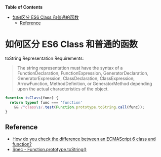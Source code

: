 <!-- START doctoc generated TOC please keep comment here to allow auto update -->
<!-- DON'T EDIT THIS SECTION, INSTEAD RE-RUN doctoc TO UPDATE -->
**Table of Contents**  

- [如何区分 ES6 Class 和普通的函数](#%E5%A6%82%E4%BD%95%E5%8C%BA%E5%88%86-es6-class-%E5%92%8C%E6%99%AE%E9%80%9A%E7%9A%84%E5%87%BD%E6%95%B0)
  - [Reference](#reference)

<!-- END doctoc generated TOC please keep comment here to allow auto update -->

# 如何区分 ES6 Class 和普通的函数

toString Representation Requirements:

> The string representation must have the syntax of a FunctionDeclaration, FunctionExpression, GeneratorDeclaration, GeneratorExpression, ClassDeclaration, ClassExpression, ArrowFunction, MethodDefinition, or GeneratorMethod depending upon the actual characteristics of the object.

```js
function isClass(func) {
  return typeof func === 'function' 
    && /^class\s/.test(Function.prototype.toString.call(func));
}
```

## Reference

- [How do you check the difference between an ECMAScript 6 class and function?](https://stackoverflow.com/questions/29093396/how-do-you-check-the-difference-between-an-ecmascript-6-class-and-function)
- [Spec - Function.prototype.toString()](https://262.ecma-international.org/6.0/#sec-function.prototype.tostring)